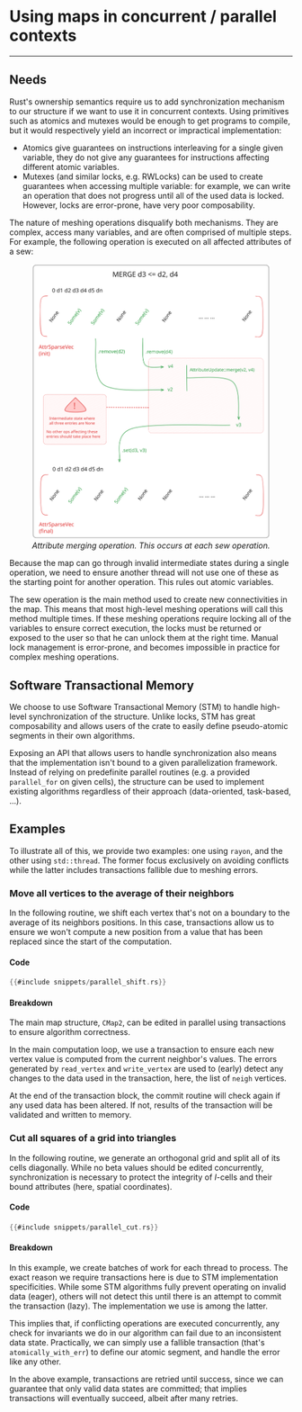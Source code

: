 # Using maps in concurrent / parallel contexts

---

## Needs

Rust's ownership semantics require us to add synchronization mechanism to our structure if we want
to use it in concurrent contexts. Using primitives such as atomics and mutexes would be enough to
get programs to compile, but it would respectively yield an incorrect or impractical implementation:

- Atomics give guarantees on instructions interleaving for a single given variable, they do not give
  any guarantees for instructions affecting different atomic variables.
- Mutexes (and similar locks, e.g. RWLocks) can be used to create guarantees when accessing multiple
  variable: for example, we can write an operation that does not progress until all of the used data
  is locked. However, locks are error-prone, have very poor composability.

The nature of meshing operations disqualify both mechanisms. They are complex, access many
variables, and are often comprised of multiple steps. For example, the following operation is
executed on all affected attributes of a sew:

<figure style="text-align:center">
    <img src="../images/attribute_merge.svg" alt="Merge Operation" />
    <figcaption><i>Attribute merging operation. This occurs at each sew operation.</i></figcaption>
</figure>

Because the map can go through invalid intermediate states during a single operation, we need to
ensure another thread will not use one of these as the starting point for another operation. This
rules out atomic variables.

The sew operation is the main method used to create new connectivities in the map. This means that
most high-level meshing operations will call this method multiple times. If these meshing operations
require locking all of the variables to ensure correct execution, the locks must be returned or
exposed to the user so that he can unlock them at the right time. Manual lock management is
error-prone, and becomes impossible in practice for complex meshing operations.


## Software Transactional Memory

We choose to use Software Transactional Memory (STM) to handle high-level synchronization of
the structure. Unlike locks, STM has great composability and allows users of the crate to easily
define pseudo-atomic segments in their own algorithms.

Exposing an API that allows users to handle synchronization also means that the implementation
isn't bound to a given parallelization framework. Instead of relying on predefinite parallel
routines (e.g. a provided `parallel_for` on given cells), the structure can be used to implement
existing algorithms regardless of their approach (data-oriented, task-based, ...).


## Examples

To illustrate all of this, we provide two examples: one using `rayon`, and the other using
`std::thread`. The former focus exclusively on avoiding conflicts while the latter includes
transactions fallible due to meshing errors.


### Move all vertices to the average of their neighbors

In the following routine, we shift each vertex that's not on a boundary to the average of its
neighbors positions. In this case, transactions allow us to ensure we won't compute a new
position from a value that has been replaced since the start of the computation.


#### Code

```rust
{{#include snippets/parallel_shift.rs}}
```

#### Breakdown

The main map structure, `CMap2`, can be edited in parallel using transactions to ensure algorithm
correctness.

In the main computation loop, we use a transaction to ensure each new vertex value is computed from
the current neighbor's values. The errors generated by `read_vertex` and `write_vertex` are used to
(early) detect any changes to the data used in the transaction, here, the list of `neigh` vertices.

At the end of the transaction block, the commit routine will check again if any used data has been
altered. If not, results of the transaction will be validated and written to memory.

### Cut all squares of a grid into triangles

In the following routine, we generate an orthogonal grid and split all of its cells diagonally.
While no beta values should be edited concurrently, synchronization is necessary to protect the
integrity of *I*-cells and their bound attributes (here, spatial coordinates).

#### Code

```rust
{{#include snippets/parallel_cut.rs}}
```

#### Breakdown

In this example, we create batches of work for each thread to process. The exact reason we require
transactions here is due to STM implementation specificities. While some STM algorithms fully
prevent operating on invalid data (eager), others will not detect this until there is an attempt
to commit the transaction (lazy). The implementation we use is among the latter.

This implies that, if conflicting operations are executed concurrently, any check for invariants
we do in our algorithm can fail due to an inconsistent data state. Practically, we can simply
use a fallible transaction (that's `atomically_with_err`) to define our atomic segment, and handle
the error like any other.

In the above example, transactions are retried until success, since we can guarantee that only
valid data states are committed; that implies transactions will eventually succeed, albeit after
many retries.
